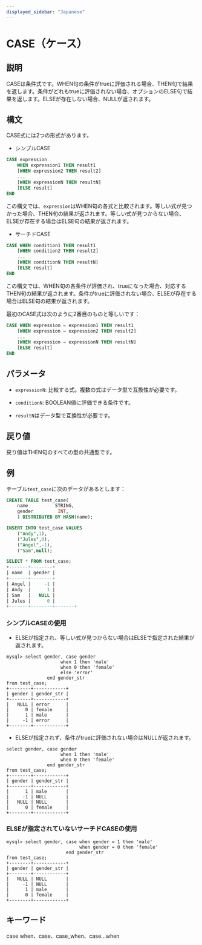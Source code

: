```yaml
---
displayed_sidebar: "Japanese"
---
```


# CASE（ケース）

## 説明

CASEは条件式です。WHEN句の条件がtrueに評価される場合、THEN句で結果を返します。条件がどれもtrueに評価されない場合、オプションのELSE句で結果を返します。ELSEが存在しない場合、NULLが返されます。

## 構文

CASE式には2つの形式があります。

- シンプルCASE

```SQL
CASE expression
    WHEN expression1 THEN result1
    [WHEN expression2 THEN result2]
    ...
    [WHEN expressionN THEN resultN]
    [ELSE result]
END
```

この構文では、`expression`はWHEN句の各式と比較されます。等しい式が見つかった場合、THEN句の結果が返されます。等しい式が見つからない場合、ELSEが存在する場合はELSE句の結果が返されます。

- サーチドCASE

```SQL
CASE WHEN condition1 THEN result1
    [WHEN condition2 THEN result2]
    ...
    [WHEN conditionN THEN resultN]
    [ELSE result]
END
```

この構文では、WHEN句の各条件が評価され、trueになった場合、対応するTHEN句の結果が返されます。条件がtrueに評価されない場合、ELSEが存在する場合はELSE句の結果が返されます。

最初のCASE式は次のように2番目のものと等しいです：

```SQL
CASE WHEN expression = expression1 THEN result1
    [WHEN expression = expression2 THEN result2]
    ...
    [WHEN expression = expressionN THEN resultN]
    [ELSE result]
END
```

## パラメータ

- `expressionN`: 比較する式。複数の式はデータ型で互換性が必要です。

- `conditionN`: BOOLEAN値に評価できる条件です。

- `resultN`はデータ型で互換性が必要です。

## 戻り値

戻り値はTHEN句のすべての型の共通型です。

## 例

テーブル`test_case`に次のデータがあるとします：

```SQL
CREATE TABLE test_case(
    name          STRING,
    gender         INT,
    ) DISTRIBUTED BY HASH(name);

INSERT INTO test_case VALUES
    ("Andy",1),
    ("Jules",0),
    ("Angel",-1),
    ("Sam",null);

SELECT * FROM test_case;
+-------+--------+
| name  | gender |
+-------+--------+
| Angel |     -1 |
| Andy  |      1 |
| Sam   |   NULL |
| Jules |      0 |
+-------+--------+-------+
```

### シンプルCASEの使用

- ELSEが指定され、等しい式が見つからない場合はELSEで指定された結果が返されます。

```plain
mysql> select gender, case gender 
                    when 1 then 'male'
                    when 0 then 'female'
                    else 'error'
               end gender_str
from test_case;
+--------+------------+
| gender | gender_str |
+--------+------------+
|   NULL | error      |
|      0 | female     |
|      1 | male       |
|     -1 | error      |
+--------+------------+
```

- ELSEが指定されず、条件がtrueに評価されない場合はNULLが返されます。

```plain
select gender, case gender 
                    when 1 then 'male'
                    when 0 then 'female'
               end gender_str
from test_case;
+--------+------------+
| gender | gender_str |
+--------+------------+
|      1 | male       |
|     -1 | NULL       |
|   NULL | NULL       |
|      0 | female     |
+--------+------------+
```

### ELSEが指定されていないサーチドCASEの使用

```plain
mysql> select gender, case when gender = 1 then 'male'
                           when gender = 0 then 'female'
                      end gender_str
from test_case;
+--------+------------+
| gender | gender_str |
+--------+------------+
|   NULL | NULL       |
|     -1 | NULL       |
|      1 | male       |
|      0 | female     |
+--------+------------+
```

## キーワード

case when、case、case_when、case...when